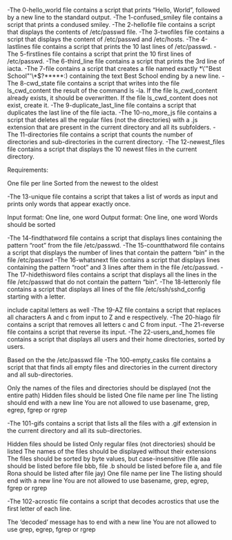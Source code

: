 -The 0-hello_world file contains a script that prints “Hello, World”, followed by a new line to the standard output.
-The 1-confused_smiley file contains a script that prints a condused smiley.
-The 2-hellofile file contains a script that displays  the contents of /etc/passwd file.
-The 3-twofiles file contains a script that displays the content of /etc/passwd and /etc/hosts.
-The 4-lastlines file contains a script that prints the 10 last lines of /etc/passwd.
-The 5-firstlines file contains a script that print the 10 first lines of /etc/passwd.
-The 6-third_line file contains a script that prints the 3rd line of iacta.
-The 7-file contains a script that creates a file named exactly \*\\'"Best School"\'\\*$\?\*\*\*\*\*:) containing the text Best School ending by a new line.
-The 8-cwd_state file contains a script  that writes into the file ls_cwd_content the result of the command ls -la. If the file ls_cwd_content already exists, it should be overwritten. If the file ls_cwd_content does not exist, create it.
-The 9-duplicate_last_line file contains a script that duplicates the last line of the file iacta.
-The 10-no_more_js file contains a script that deletes all the regular files (not the directories) with a .js extension that are present in the current directory and all its subfolders.
-The 11-directories file contains a script that counts the number of directories and sub-directories in the current directory.
-The 12-newest_files file contains a script that displays the 10 newest files in the current directory.

Requirements:

One file per line
Sorted from the newest to the oldest

-The 13-unique file contains a script that takes a list of words as input and prints only words that appear exactly once.

Input format: One line, one word
Output format: One line, one word
Words should be sorted

-The 14-findthatword file contains a script that displays lines containing the pattern “root” from the file /etc/passwd.
-The 15-countthatword file contains a script that displays the number of lines that contain the pattern “bin” in the file /etc/passwd
-The 16-whatsnext file contains a script that displays lines containing the pattern “root” and 3 lines after them in the file /etc/passwd.
-The 17-hidethisword files contains a script that displays all the lines in the file /etc/passwd that do not contain the pattern “bin”.
-The 18-letteronly file contains a script that displays all lines of the file /etc/ssh/sshd_config starting with a letter.

include capital letters as well
-The 19-AZ file contains a script that replaces all characters A and c from input to Z and e respectively.
-The 20-hiago filr contains a script that removes all letters c and C from input.
-The 21-reverse file contains a script that reverse its input.
-The 22-users_and_homes file contains a script that displays all users and their home directories, sorted by users.

Based on the the /etc/passwd file
-The 100-empty_casks file contains a script that  that finds all empty files and directories in the current directory and all sub-directories.

Only the names of the files and directories should be displayed (not the entire path)
Hidden files should be listed
One file name per line
The listing should end with a new line
You are not allowed to use basename, grep, egrep, fgrep or rgrep

-The 101-gifs contains a script that  lists all the files with a .gif extension in the current directory and all its sub-directories.

Hidden files should be listed
Only regular files (not directories) should be listed
The names of the files should be displayed without their extensions
The files should be sorted by byte values, but case-insensitive (file aaa should be listed before file bbb, file .b should be listed before file a, and file Rona should be listed after file jay)
One file name per line
The listing should end with a new line
You are not allowed to use basename, grep, egrep, fgrep or rgrep

-The 102-acrostic file contains a script that decodes acrostics that use the first letter of each line.

The ‘decoded’ message has to end with a new line
You are not allowed to use grep, egrep, fgrep or rgrep







